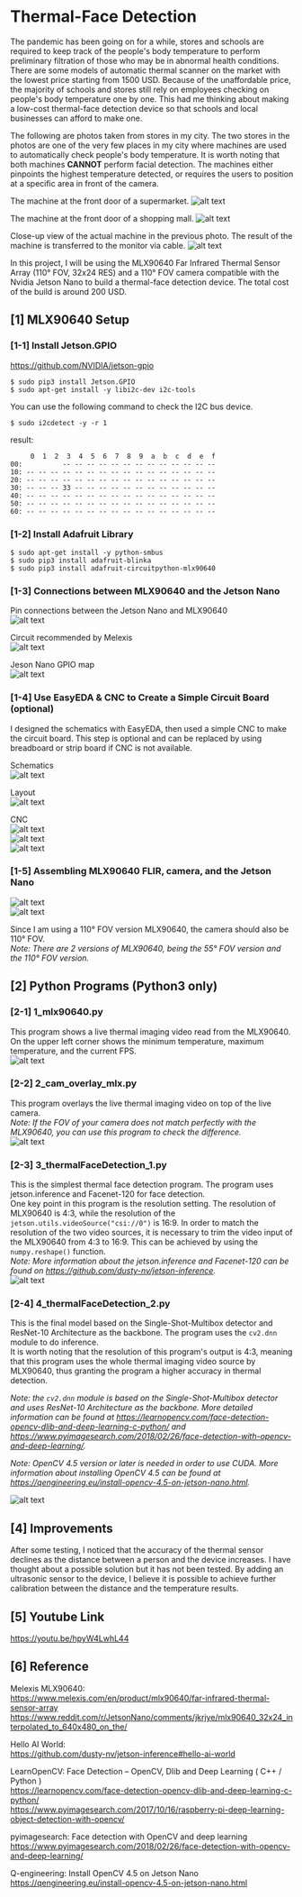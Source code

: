 # Thermal-Face Detection
The pandemic has been going on for a while, stores and schools are required to keep track of the people's body temperature to perform preliminary filtration of those who may be in abnormal health conditions. There are some models of automatic thermal scanner on the market with the lowest price starting from 1500 USD. Because of the unaffordable price, the majority of schools and stores still rely on employees checking on people's body temperature one by one. This had me thinking about making a low-cost thermal-face detection device so that schools and local businesses can afford to make one.

The following are photos taken from stores in my city. The two stores in the photos are one of the very few places in my city where machines are used to automatically check people's body temperature. It is worth noting that both machines **CANNOT** perform facial detection. The machines either pinpoints the highest temperature detected, or requires the users to position at a specific area in front of the camera.

The machine at the front door of a supermarket.
![alt text](https://github.com/xyth0rn/ThermalFaceDetection/blob/main/photos/market.jpg)
  
The machine at the front door of a shopping mall.
![alt text](https://github.com/xyth0rn/ThermalFaceDetection/blob/main/photos/6plus_plaza.jpg)
  
Close-up view of the actual machine in the previous photo. The result of the machine is transferred to the monitor via cable.
![alt text](https://github.com/xyth0rn/ThermalFaceDetection/blob/main/photos/thermal_machine.jpg)

In this project, I will be using the MLX90640 Far Infrared Thermal Sensor Array (110° FOV, 32x24 RES) and a 110° FOV camera compatible with the Nvidia Jetson Nano to build a thermal-face detection device. The total cost of the build is around 200 USD.

## [1] MLX90640 Setup

### [1-1] Install Jetson.GPIO
https://github.com/NVIDIA/jetson-gpio
```
$ sudo pip3 install Jetson.GPIO
$ sudo apt-get install -y libi2c-dev i2c-tools
```
You can use the following command to check the I2C bus device.
```
$ sudo i2cdetect -y -r 1
```
result:
```
     0  1  2  3  4  5  6  7  8  9  a  b  c  d  e  f
00:          -- -- -- -- -- -- -- -- -- -- -- -- -- 
10: -- -- -- -- -- -- -- -- -- -- -- -- -- -- -- -- 
20: -- -- -- -- -- -- -- -- -- -- -- -- -- -- -- -- 
30: -- -- -- 33 -- -- -- -- -- -- -- -- -- -- -- -- 
40: -- -- -- -- -- -- -- -- -- -- -- -- -- -- -- -- 
50: -- -- -- -- -- -- -- -- -- -- -- -- -- -- -- -- 
60: -- -- -- -- -- -- -- -- -- -- -- -- -- -- -- -- 
```

### [1-2] Install Adafruit Library
```
$ sudo apt-get install -y python-smbus
$ sudo pip3 install adafruit-blinka
$ sudo pip3 install adafruit-circuitpython-mlx90640
```

### [1-3] Connections between MLX90640 and the Jetson Nano

Pin connections between the Jetson Nano and MLX90640  
![alt text](https://github.com/xyth0rn/ThermalFaceDetection/blob/main/photos/nano_mlx.png)
  
Circuit recommended by Melexis  
![alt text](https://github.com/xyth0rn/ThermalFaceDetection/blob/main/photos/mlx90640_cir.png)
  
Jeson Nano GPIO map  
![alt text](https://github.com/xyth0rn/ThermalFaceDetection/blob/main/photos/Jetson_Nano_GPIO.png)

### [1-4] Use EasyEDA & CNC to Create a Simple Circuit Board (optional)
I designed the schematics with EasyEDA, then used a simple CNC to make the circuit board.
This step is optional and can be replaced by using breadboard or strip board if CNC is not available.

Schematics  
![alt text](https://github.com/xyth0rn/ThermalFaceDetection/blob/main/photos/mlx90640_sch.png)

Layout  
![alt text](https://github.com/xyth0rn/ThermalFaceDetection/blob/main/photos/mlx90640_lay.png)

CNC  
![alt text](https://github.com/xyth0rn/ThermalFaceDetection/blob/main/photos/pcb_1.jpeg)  
![alt text](https://github.com/xyth0rn/ThermalFaceDetection/blob/main/photos/pcb_2.jpeg)  
![alt text](https://github.com/xyth0rn/ThermalFaceDetection/blob/main/photos/pcb_3.jpeg)  

### [1-5] Assembling MLX90640 FLIR, camera, and the Jetson Nano  
![alt text](https://github.com/xyth0rn/ThermalFaceDetection/blob/main/photos/pcb_4.jpeg)  
![alt text](https://github.com/xyth0rn/ThermalFaceDetection/blob/main/photos/pcb_5.jpeg)

Since I am using a 110° FOV version MLX90640, the camera should also be 110° FOV.  
*Note: There are 2 versions of MLX90640, being the 55° FOV version and the 110° FOV version.*

## [2] Python Programs (Python3 only)

### [2-1] 1_mlx90640.py
This program shows a live thermal imaging video read from the MLX90640.
On the upper left corner shows the minimum temperature, maximum temperature, and the current FPS.    
![alt text](https://github.com/xyth0rn/ThermalFaceDetection/blob/main/photos/thermal_image.png)

### [2-2] 2_cam_overlay_mlx.py
This program overlays the live thermal imaging video on top of the live camera.  
*Note: If the FOV of your camera does not match perfectly with the MLX90640, you can use this program to check the difference.*  
![alt text](https://github.com/xyth0rn/ThermalFaceDetection/blob/main/photos/face_thermal_overlap.png)

### [2-3] 3_thermalFaceDetection_1.py
This is the simplest thermal face detection program. The program uses jetson.inference and Facenet-120 for face detection.  
One key point in this program is the resolution setting. The resolution of MLX90640 is 4:3, while the resolution of the `jetson.utils.videoSource("csi://0")` is 16:9. In order to match the resolution of the two video sources, it is necessary to trim the video input of the MLX90640 from 4:3 to 16:9. This can be achieved by using the `numpy.reshape()` function.  
*Note: More information about the jetson.inference and Facenet-120 can be found on https://github.com/dusty-nv/jetson-inference.*  
![alt text](https://github.com/xyth0rn/ThermalFaceDetection/blob/main/photos/face_detection.png)

### [2-4] 4_thermalFaceDetection_2.py
This is the final model based on the Single-Shot-Multibox detector and ResNet-10 Architecture as the backbone. The program uses the `cv2.dnn` module to do inference.  
It is worth noting that the resolution of this program's output is 4:3, meaning that this program uses the whole thermal imaging video source by MLX90640, thus granting the program a higher accuracy in thermal detection. 

*Note: the `cv2.dnn` module is based on the Single-Shot-Multibox detector and uses ResNet-10 Architecture as the backbone. More detailed information can be found at https://learnopencv.com/face-detection-opencv-dlib-and-deep-learning-c-python/ and https://www.pyimagesearch.com/2018/02/26/face-detection-with-opencv-and-deep-learning/.*

*Note: OpenCV 4.5 version or later is needed in order to use CUDA. More information about installing OpenCV 4.5 can be found at https://qengineering.eu/install-opencv-4.5-on-jetson-nano.html.*

![alt text](https://github.com/xyth0rn/ThermalFaceDetection/blob/main/photos/face_temperature.png)

## [4] Improvements
After some testing, I noticed that the accuracy of the thermal sensor declines as the distance between a person and the device increases. I have thought about a possible solution but it has not been tested. By adding an ultrasonic sensor to the device, I believe it is possible to achieve further calibration between the distance and the temperature results.

## [5] Youtube Link  
https://youtu.be/hpyW4LwhL44  

## [6] Reference
Melexis MLX90640:  
https://www.melexis.com/en/product/mlx90640/far-infrared-thermal-sensor-array  
https://www.reddit.com/r/JetsonNano/comments/jkrjye/mlx90640_32x24_interpolated_to_640x480_on_the/

Hello AI World:  
https://github.com/dusty-nv/jetson-inference#hello-ai-world

LearnOpenCV: Face Detection – OpenCV, Dlib and Deep Learning ( C++ / Python )  
https://learnopencv.com/face-detection-opencv-dlib-and-deep-learning-c-python/  
https://www.pyimagesearch.com/2017/10/16/raspberry-pi-deep-learning-object-detection-with-opencv/

pyimagesearch: Face detection with OpenCV and deep learning  
https://www.pyimagesearch.com/2018/02/26/face-detection-with-opencv-and-deep-learning/

Q-engineering: Install OpenCV 4.5 on Jetson Nano  
https://qengineering.eu/install-opencv-4.5-on-jetson-nano.html
